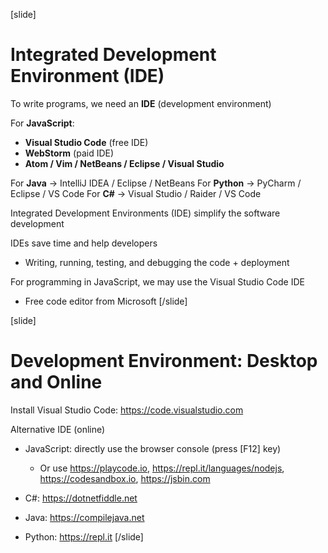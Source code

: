 [slide]
# Integrated Development Environment (IDE)
To write programs, we need an **IDE** (development environment)

For **JavaScript**:

* **Visual Studio Code** (free IDE)
* **WebStorm** (paid IDE)
* **Atom / Vim / NetBeans / Eclipse / Visual Studio**

For **Java** -> IntelliJ IDEA / Eclipse / NetBeans
For **Python** -> PyCharm / Eclipse / VS Code
For **C#** -> Visual Studio / Raider / VS Code

Integrated Development Environments (IDE) simplify the software development

IDEs save time and help developers

* Writing, running, testing, and debugging the code + deployment

For programming in JavaScript, we may use the Visual Studio Code IDE

* Free code editor from Microsoft
[/slide]

[slide]
# Development Environment: Desktop and Online

Install Visual Studio Code: https://code.visualstudio.com

Alternative IDE (online)
* JavaScript: directly use the browser console (press \[F12\] key)

    * Or use https://playcode.io, https://repl.it/languages/nodejs, https://codesandbox.io, https://jsbin.com

* C#: https://dotnetfiddle.net

* Java: https://compilejava.net 

* Python: https://repl.it
[/slide]